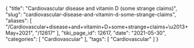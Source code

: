{
    "title": "Cardiovascular disease and vitamin D (some strange claims)",
    "slug": "cardiovascular-disease-and-vitamin-d-some-strange-claims",
    "aliases": [
        "/Cardiovascular+disease+and+vitamin+D+some+strange+claims+\u2013+May+2021",
        "/12617"
    ],
    "tiki_page_id": 12617,
    "date": "2021-05-30",
    "categories": [
        "Cardiovascular"
    ],
    "tags": [
        "Cardiovascular"
    ]
}
